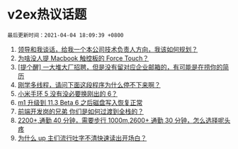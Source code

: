 # v2ex热议话题

`最后更新时间：2021-04-04 18:09:39 +0800`

1. [领导和我谈话，给我一个本公司技术负责人方向，我该如何规划？](https://www.v2ex.com/t/767885)
1. [为啥没人提 Macbook 触控板的 Force Touch？](https://www.v2ex.com/t/767864)
1. [[提个醒] 一大堆大厂招聘，但是没有留对应企业邮箱的，有可能是在捞你的简历](https://www.v2ex.com/t/767879)
1. [刚学多线程，请问下面这段程序为什么停不下来啊？](https://www.v2ex.com/t/767839)
1. [小米手环 5 没有没必要换刚出的 6？](https://www.v2ex.com/t/767868)
1. [m1 升级到 11.3 Beta 6 之后磁盘写入恢复正常](https://www.v2ex.com/t/767897)
1. [前端开发岗的兄弟 你们是如何过渡到全栈的？](https://www.v2ex.com/t/767877)
1. [2200+,通勤 40 分钟，需要步行 1000m,2600+ 通勤 30 分钟，怎么选择呢头疼](https://www.v2ex.com/t/767890)
1. [为什么 up 主们流行吐字不清快速读出开场白？](https://www.v2ex.com/t/767902)

